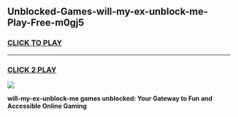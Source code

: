 
## Unblocked-Games-will-my-ex-unblock-me-Play-Free-m0gj5
<h3>
<a href="https://premium76.site?title=will-my-ex-unblock-me&ref=20M">CLICK TO PLAY</a></h3>
<hr>

<h3>
<a href="https://premium76.site?title=will-my-ex-unblock-me&ref=20M">CLICK 2 PLAY</a>
  
</h3>

<a href="https://premium76.site?title=will-my-ex-unblock-me&ref=19M"><img src="https://clearcache.store/games.png"></a>


**will-my-ex-unblock-me games unblocked: Your Gateway to Fun and Accessible Online Gaming**
